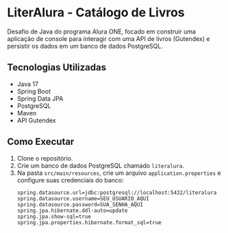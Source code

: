 # LiterAlura - Catálogo de Livros

Desafio de Java do programa Alura ONE, focado em construir uma aplicação de console para interagir com uma API de livros (Gutendex) e persistir os dados em um banco de dados PostgreSQL.

## Tecnologias Utilizadas
- Java 17
- Spring Boot
- Spring Data JPA
- PostgreSQL
- Maven
- API Gutendex

## Como Executar
1. Clone o repositório.
2. Crie um banco de dados PostgreSQL chamado `literalura`.
3. Na pasta `src/main/resources`, crie um arquivo `application.properties` e configure suas credenciais do banco:
   ```properties
   spring.datasource.url=jdbc:postgresql://localhost:5432/literalura
   spring.datasource.username=SEU_USUARIO_AQUI
   spring.datasource.password=SUA_SENHA_AQUI
   spring.jpa.hibernate.ddl-auto=update
   spring.jpa.show-sql=true
   spring.jpa.properties.hibernate.format_sql=true